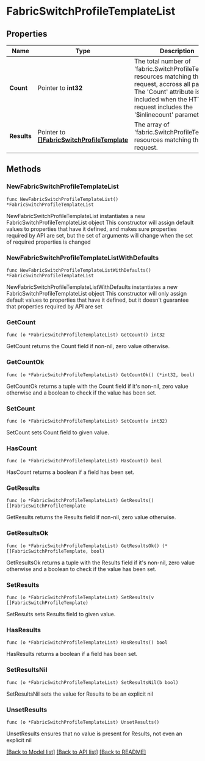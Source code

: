 # FabricSwitchProfileTemplateList

## Properties

Name | Type | Description | Notes
------------ | ------------- | ------------- | -------------
**Count** | Pointer to **int32** | The total number of &#39;fabric.SwitchProfileTemplate&#39; resources matching the request, accross all pages. The &#39;Count&#39; attribute is included when the HTTP GET request includes the &#39;$inlinecount&#39; parameter. | [optional] 
**Results** | Pointer to [**[]FabricSwitchProfileTemplate**](FabricSwitchProfileTemplate.md) | The array of &#39;fabric.SwitchProfileTemplate&#39; resources matching the request. | [optional] 

## Methods

### NewFabricSwitchProfileTemplateList

`func NewFabricSwitchProfileTemplateList() *FabricSwitchProfileTemplateList`

NewFabricSwitchProfileTemplateList instantiates a new FabricSwitchProfileTemplateList object
This constructor will assign default values to properties that have it defined,
and makes sure properties required by API are set, but the set of arguments
will change when the set of required properties is changed

### NewFabricSwitchProfileTemplateListWithDefaults

`func NewFabricSwitchProfileTemplateListWithDefaults() *FabricSwitchProfileTemplateList`

NewFabricSwitchProfileTemplateListWithDefaults instantiates a new FabricSwitchProfileTemplateList object
This constructor will only assign default values to properties that have it defined,
but it doesn't guarantee that properties required by API are set

### GetCount

`func (o *FabricSwitchProfileTemplateList) GetCount() int32`

GetCount returns the Count field if non-nil, zero value otherwise.

### GetCountOk

`func (o *FabricSwitchProfileTemplateList) GetCountOk() (*int32, bool)`

GetCountOk returns a tuple with the Count field if it's non-nil, zero value otherwise
and a boolean to check if the value has been set.

### SetCount

`func (o *FabricSwitchProfileTemplateList) SetCount(v int32)`

SetCount sets Count field to given value.

### HasCount

`func (o *FabricSwitchProfileTemplateList) HasCount() bool`

HasCount returns a boolean if a field has been set.

### GetResults

`func (o *FabricSwitchProfileTemplateList) GetResults() []FabricSwitchProfileTemplate`

GetResults returns the Results field if non-nil, zero value otherwise.

### GetResultsOk

`func (o *FabricSwitchProfileTemplateList) GetResultsOk() (*[]FabricSwitchProfileTemplate, bool)`

GetResultsOk returns a tuple with the Results field if it's non-nil, zero value otherwise
and a boolean to check if the value has been set.

### SetResults

`func (o *FabricSwitchProfileTemplateList) SetResults(v []FabricSwitchProfileTemplate)`

SetResults sets Results field to given value.

### HasResults

`func (o *FabricSwitchProfileTemplateList) HasResults() bool`

HasResults returns a boolean if a field has been set.

### SetResultsNil

`func (o *FabricSwitchProfileTemplateList) SetResultsNil(b bool)`

 SetResultsNil sets the value for Results to be an explicit nil

### UnsetResults
`func (o *FabricSwitchProfileTemplateList) UnsetResults()`

UnsetResults ensures that no value is present for Results, not even an explicit nil

[[Back to Model list]](../README.md#documentation-for-models) [[Back to API list]](../README.md#documentation-for-api-endpoints) [[Back to README]](../README.md)


